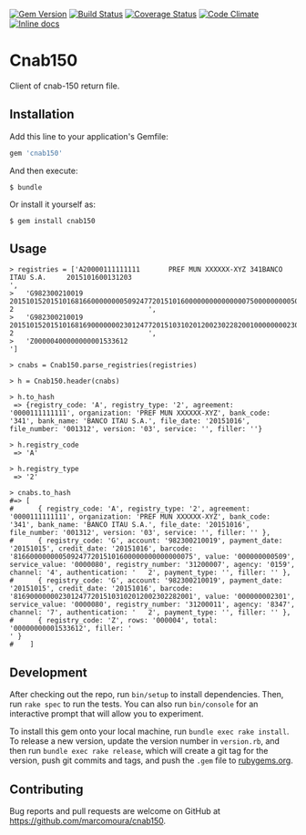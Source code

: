 [![Gem Version](https://badge.fury.io/rb/cnab150.svg)](https://badge.fury.io/rb/cnab150)
[![Build Status](https://travis-ci.org/marcomoura/cnab150.svg)](https://travis-ci.org/marcomoura/cnab150)
[![Coverage Status](https://coveralls.io/repos/marcomoura/cnab150/badge.svg?branch=master&service=github)](https://coveralls.io/github/marcomoura/cnab150?branch=master)
[![Code Climate](https://codeclimate.com/repos/562fd3b8e30ba04a3a00025f/badges/13ce3a3234d50e80222e/gpa.svg)](https://codeclimate.com/repos/562fd3b8e30ba04a3a00025f/feed)
[![Inline docs](http://inch-ci.org/github/marcomoura/cnab150.svg?branch=master)](http://inch-ci.org/github/marcomoura/cnab150)

# Cnab150

Client of cnab-150 return file.

## Installation

Add this line to your application's Gemfile:

```ruby
gem 'cnab150'
```

And then execute:

    $ bundle

Or install it yourself as:

    $ gem install cnab150

## Usage
```
> registries = ['A20000111111111       PREF MUN XXXXXX-XYZ 341BANCO ITAU S.A.     2015101600131203                                                                     ',
>   'G982300210019        20151015201510168166000000005092477201510160000000000000007500000000050900000803120000701594   2                                 ',
>   'G982300210019        20151015201510168169000000023012477201510310201200230228200100000000230100000803120001183477   2                                 ',
>   'Z00000400000000001533612                                                                                                                              ']

> cnabs = Cnab150.parse_registries(registries)

> h = Cnab150.header(cnabs)

> h.to_hash
 => {registry_code: 'A', registry_type: '2', agreement: '0000111111111', organization: 'PREF MUN XXXXXX-XYZ', bank_code: '341', bank_name: 'BANCO ITAU S.A.', file_date: '20151016', file_number: '001312', version: '03', service: '', filler: ''}

> h.registry_code
 => 'A'

> h.registry_type
 => '2'

> cnabs.to_hash
#=> [
#      { registry_code: 'A', registry_type: '2', agreement: '0000111111111', organization: 'PREF MUN XXXXXX-XYZ', bank_code: '341', bank_name: 'BANCO ITAU S.A.', file_date: '20151016', file_number: '001312', version: '03', service: '', filler: '' },
#      { registry_code: 'G', account: '982300210019', payment_date: '20151015', credit_date: '20151016', barcode: '81660000000050924772015101600000000000000075', value: '000000000509', service_value: '0000080', registry_number: '31200007', agency: '0159', channel: '4', authentication: '   2', payment_type: '', filler: '' },
#      { registry_code: 'G', account: '982300210019', payment_date: '20151015', credit_date: '20151016', barcode: '81690000000230124772015103102012002302282001', value: '000000002301', service_value: '0000080', registry_number: '31200011', agency: '8347', channel: '7', authentication: '   2', payment_type: '', filler: '' },
#      { registry_code: 'Z', rows: '000004', total: '00000000001533612', filler: '                                                                                                                              ' }
#    ]

```

## Development

After checking out the repo, run `bin/setup` to install dependencies. Then, run `rake spec` to run the tests. You can also run `bin/console` for an interactive prompt that will allow you to experiment.

To install this gem onto your local machine, run `bundle exec rake install`. To release a new version, update the version number in `version.rb`, and then run `bundle exec rake release`, which will create a git tag for the version, push git commits and tags, and push the `.gem` file to [rubygems.org](https://rubygems.org).

## Contributing

Bug reports and pull requests are welcome on GitHub at https://github.com/marcomoura/cnab150.

